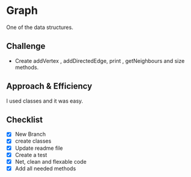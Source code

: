 # Graph
One of the data structures.
## Challenge
- Create addVertex , addDirectedEdge, print , getNeighbours and size methods.

## Approach & Efficiency
I used classes and it was easy.
## Checklist
- [x] New Branch
- [x] create classes
- [x] Update readme file
- [x] Create a test
- [x] Net, clean and flexable code
- [x] Add all needed methods
